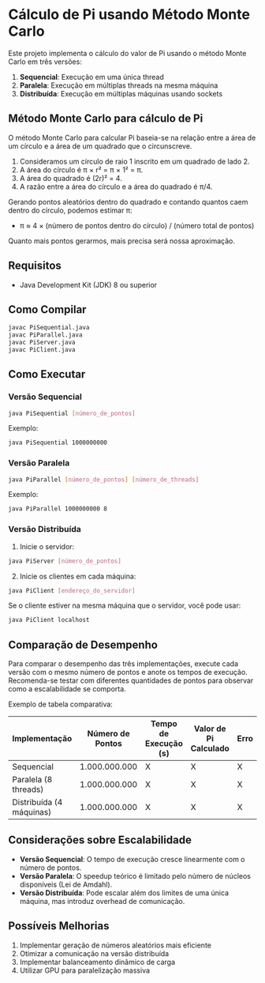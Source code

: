 # Cálculo de Pi usando Método Monte Carlo

Este projeto implementa o cálculo do valor de Pi usando o método Monte Carlo em três versões:
1. **Sequencial**: Execução em uma única thread
2. **Paralela**: Execução em múltiplas threads na mesma máquina
3. **Distribuída**: Execução em múltiplas máquinas usando sockets

## Método Monte Carlo para cálculo de Pi

O método Monte Carlo para calcular Pi baseia-se na relação entre a área de um círculo e a área de um quadrado que o circunscreve.

1. Consideramos um círculo de raio 1 inscrito em um quadrado de lado 2.
2. A área do círculo é π × r² = π × 1² = π.
3. A área do quadrado é (2r)² = 4.
4. A razão entre a área do círculo e a área do quadrado é π/4.

Gerando pontos aleatórios dentro do quadrado e contando quantos caem dentro do círculo, podemos estimar π:
- π ≈ 4 × (número de pontos dentro do círculo) / (número total de pontos)

Quanto mais pontos gerarmos, mais precisa será nossa aproximação.

## Requisitos

- Java Development Kit (JDK) 8 ou superior

## Como Compilar

```bash
javac PiSequential.java
javac PiParallel.java
javac PiServer.java
javac PiClient.java
```

## Como Executar

### Versão Sequencial

```bash
java PiSequential [número_de_pontos]
```

Exemplo:
```bash
java PiSequential 1000000000
```

### Versão Paralela

```bash
java PiParallel [número_de_pontos] [número_de_threads]
```

Exemplo:
```bash
java PiParallel 1000000000 8
```

### Versão Distribuída

1. Inicie o servidor:
```bash
java PiServer [número_de_pontos]
```

2. Inicie os clientes em cada máquina:
```bash
java PiClient [endereço_do_servidor]
```

Se o cliente estiver na mesma máquina que o servidor, você pode usar:
```bash
java PiClient localhost
```

## Comparação de Desempenho

Para comparar o desempenho das três implementações, execute cada versão com o mesmo número de pontos e anote os tempos de execução. Recomenda-se testar com diferentes quantidades de pontos para observar como a escalabilidade se comporta.

Exemplo de tabela comparativa:

| Implementação | Número de Pontos | Tempo de Execução (s) | Valor de Pi Calculado | Erro |
|---------------|------------------|----------------------|----------------------|------|
| Sequencial    | 1.000.000.000    | X                    | X                    | X    |
| Paralela (8 threads) | 1.000.000.000 | X                | X                    | X    |
| Distribuída (4 máquinas) | 1.000.000.000 | X            | X                    | X    |

## Considerações sobre Escalabilidade

- **Versão Sequencial**: O tempo de execução cresce linearmente com o número de pontos.
- **Versão Paralela**: O speedup teórico é limitado pelo número de núcleos disponíveis (Lei de Amdahl).
- **Versão Distribuída**: Pode escalar além dos limites de uma única máquina, mas introduz overhead de comunicação.

## Possíveis Melhorias

1. Implementar geração de números aleatórios mais eficiente
2. Otimizar a comunicação na versão distribuída
3. Implementar balanceamento dinâmico de carga
4. Utilizar GPU para paralelização massiva
